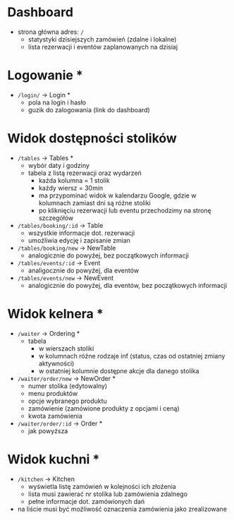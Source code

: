 # Dashboard

- strona główna adres: `/`
  - statystyki dzisiejszych zamówień (zdalne i lokalne)
  - lista rezerwacji i eventów zaplanowanych na dzisiaj

# Logowanie *

- `/login/` -> Login *
  - pola na login i hasło
  - guzik do zalogowania (link do dashboard)

# Widok dostępności stolików

- `/tables` -> Tables *
  - wybór daty i godziny
  - tabela z listą rezerwacji oraz wydarzeń
    - kaźda kolumna = 1 stolik
    - kaźdy wiersz = 30min
    - ma przypominać widok w kalendarzu Google, gdzie w kolumnach zamiast dni są róźne stoliki
    - po kliknięciu rezerwacji lub eventu przechodzimy na stronę szczegółów
- `/tables/booking/:id` -> Table
  - wszystkie informacje dot. rezerwacji
  - umoźliwia edycję i zapisanie zmian
- `/tables/booking/new` -> NewTable
  - analogicznie do powyźej, bez początkowych informacji
- `/tables/events/:id` -> Event
  - analigocznie do powyźej, dla eventów
- `/tables/events/new` -> NewEvent
  - analogicznie do powyźej, dla eventów, bez początkowych informacji

# Widok kelnera *

- `/waiter` -> Ordering *
  - tabela
    - w wierszach stoliki
    - w kolumnach róźne rodzaje inf (status, czas od ostatniej zmiany aktywności)
    - w ostatniej kolumnie dostępne akcje dla danego stolika
- `/waiter/order/new` -> NewOrder *
  - numer stolika (edytowalny)
  - menu produktów
  - opcje wybranego produktu
  - zamówienie (zamówione produkty z opcjami i ceną)
  - kwota zamówienia
- `/waiter/order/:id` -> Order *
  - jak powyźsza

# Widok kuchni *

- `/kitchen` -> Kitchen
  - wyświetla listę zamówień w kolejności ich złoźenia
  - lista musi zawierać nr stolika lub zamówienia zdalnego
  - pełne informacje dot. zamówionych dań
- na liście musi być moźliwość oznaczenia zamówienia jako zrealizowane
